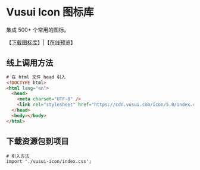 # Vusui Icon 图标库

集成 500+ 个常用的图标。



【[下载图标库](https://github.com/vusui/vusui-icon)】|【[在线预览](https://cdn.vusui.com/icon/5.0)】



## 线上调用方法

```html
# 在 html 文件 head 引入
<!DOCTYPE html>
<html lang="en">
  <head>
    <meta charset="UTF-8" />
    <link rel="stylesheet" href="https://cdn.vusui.com/icon/5.0/index.css" />
  </head>
  <body></body>
</html>
```



## 下载资源包到项目

```
# 引入方法
import './vusui-icon/index.css';
```

